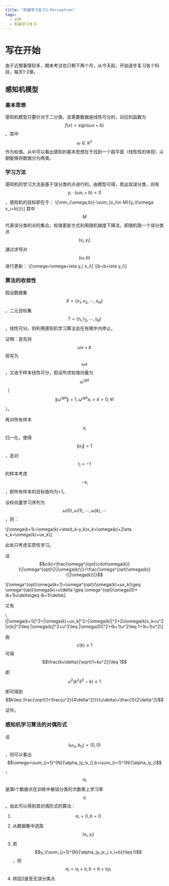 ```yaml
---
title: "机器学习复习1-Perceptron"
tags:
  - SVM
  - 机器学习复习
---
```


<script type="text/javascript" async
  src="https://cdnjs.cloudflare.com/ajax/libs/mathjax/2.7.1/MathJax.js?config=TeX-AMS-MML_HTMLorMML">
</script>

# 写在开始

由于近期事情较多，期末考试也只剩下两个月，从今天起，开始逐步复习各个科目，每天1-2章。

## 感知机模型

### 基本思想

感知机模型只要针对于二分类，且需要数据是线性可分的，对应的函数为$$f(x)=sign(\omega x+b)$$。其中$$\omega\in \mathbb{R}^n$$作为权值。从中可以看出感知的基本思想在于找到一个超平面（线性性的体现）以期能够将数据分为两类。

### 学习方法

感知机的学习方法是基于误分类的点进行的。由模型可得，若出现误分类，则有$$y_i\cdot(\omega x_i+b)<0$$，感知机的目标即在于：
\\[\min_{\omega,b}{-\sum_{x_i\in M}{y_i(\omega x_i+b)}}\\]
其中$$M$$代表误分类的点的集合。权值更新方式利用随机梯度下降法，即随机取一个误分类点$$(x_i,y_i)$$通过求导对$$(\omega,b)$$进行更新：
\\[\omega=\omega+\eta y_i x_i\\]
\\[b=b+\eta y_i\\]


### 算法的收敛性

假设数据集$$X=\{x_1,x_2,\cdots,x_N\}$$，二元目标集$$T=\{t_1,t_2,\cdots,t_N\}$$，线性可分。则利用感知机学习算法会在有限步内停止。

证明：首先将$$\omega x+b$$简写为$$\omega x$$，又由于样本线性可分，假设所求权值向量为$$\omega^{opt}$$（$$\|\omega^{opt}\|=1,\omega^{opt}x_i>\delta>0,\forall i$$）。

再对所有样本$$x_i$$归一化，使得$$\|x_i\|=1$$，且对$$t_i=-1$$的样本考虑$$-x_i$$，即所有样本的目标值均为+1。

设权向量学习序列为$$\omega(0),\omega(1),\cdots,\omega(k),\cdots$$，则：

\\[\omega(k+1)=\omega(k)+\eta(t_k-y_k)x_k=\omega(k)+2\eta x_k=\omega(k)+ux_k\\]

此处只考虑实质性学习。

设$$c(k)=\frac{\omega^{opt}\cdot\omega(k)}{\|\omega^{opt}\|\|\omega(k)\|}=\frac{\omega^{opt}\omega(k)}{\|\omega(k)\|}$$

\\[\omega^{opt}\omega(k+1)=\omega^{opt}(\omega(k)+ux_k)\geq \omega^{opt}\omega(k)+u\delta \geq \omega^{opt}\omega(0)+(k+1)u\delta\geq (k+1)\delta\\]

又有

\\[\|\omega(k+1)\|^2=\|\omega(k)+ux_k\|^2=\|\omega(k)\|^2+2u\omega(k)x_k+u^2\|x(k)\|^2\leq \|\omega(k)\|^2+u^2\leq \|\omega(0)\|^2+(k+1)u^2\leq 1+(k+1)u^2\\]

由$$c(k)\leq 1$$可得$$\frac{ku\delta}{\sqrt{1+ku^2}}\leq 1$$

即$$u^2(k^2\delta^2-k)\leq 1$$

即可得到$$k\leq \frac{\sqrt{1+\frac{u^2}{4\delta^2}}}{u\delta}+\frac{1}{2\delta^2}$$

证毕。

### 感知机学习算法的对偶形式

设$$(\omega_0,b_0)=(0,0)$$，则可以看出$$\omega=\sum_{i=1}^{N}{\alpha_iy_ix_i},b=\sum_{i=1}^{N}{\alpha_iy_i}$$，$$\alpha_i$$是第i个数据点在训练中被误分类的次数乘上学习率$$\eta$$。由此可以得到其对偶形式的算法：

1. $$\alpha_i=0,b=0$$
2. 从数据集中选取$$(x_i,y_i)$$
3. 若$$y_i(\sum_{j=1}^{N}{\alpha_jy_jx_j x_i+b})\leq 0$$，则$$\alpha_i=\alpha_i+\eta,b=b+\eta y_i$$
4. 转回2直至无误分类点

